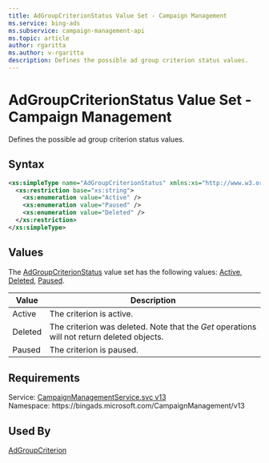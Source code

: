 ```yaml
---
title: AdGroupCriterionStatus Value Set - Campaign Management
ms.service: bing-ads
ms.subservice: campaign-management-api
ms.topic: article
author: rgaritta
ms.author: v-rgaritta
description: Defines the possible ad group criterion status values.
---
```

# AdGroupCriterionStatus Value Set - Campaign Management
Defines the possible ad group criterion status values.

## Syntax
```xml
<xs:simpleType name="AdGroupCriterionStatus" xmlns:xs="http://www.w3.org/2001/XMLSchema">
  <xs:restriction base="xs:string">
    <xs:enumeration value="Active" />
    <xs:enumeration value="Paused" />
    <xs:enumeration value="Deleted" />
  </xs:restriction>
</xs:simpleType>
```

## <a name="values"></a>Values

The [AdGroupCriterionStatus](adgroupcriterionstatus.md) value set has the following values: [Active](#active), [Deleted](#deleted), [Paused](#paused).

|Value|Description|
|-----------|---------------|
|<a name="active"></a>Active|The criterion is active.|
|<a name="deleted"></a>Deleted|The criterion was deleted. Note that the *Get* operations will not return deleted objects.|
|<a name="paused"></a>Paused|The criterion is paused.|

## Requirements
Service: [CampaignManagementService.svc v13](https://campaign.api.bingads.microsoft.com/Api/Advertiser/CampaignManagement/v13/CampaignManagementService.svc)  
Namespace: https\://bingads.microsoft.com/CampaignManagement/v13  

## Used By
[AdGroupCriterion](adgroupcriterion.md)  
